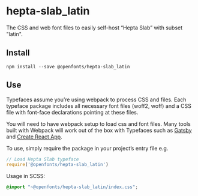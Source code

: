 
# hepta-slab_latin

The CSS and web font files to easily self-host “Hepta Slab” with subset "latin".

## Install

`npm install --save @openfonts/hepta-slab_latin`

## Use

Typefaces assume you’re using webpack to process CSS and files. Each typeface
package includes all necessary font files (woff2, woff) and a CSS file with
font-face declarations pointing at these files.

You will need to have webpack setup to load css and font files. Many tools built
with Webpack will work out of the box with Typefaces such as [Gatsby](https://github.com/gatsbyjs/gatsby)
and [Create React App](https://github.com/facebookincubator/create-react-app).

To use, simply require the package in your project’s entry file e.g.

```javascript
// Load Hepta Slab typeface
require('@openfonts/hepta-slab_latin')
```

Usage in SCSS:
```scss
@import "~@openfonts/hepta-slab_latin/index.css";
```
